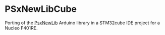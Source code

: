 # PSxNewLibCube

Porting of the [PsxNewLib](https://github.com/SukkoPera/PsxNewLib) Arduino library
in a STM32cube IDE project for a Nucleo F401RE.